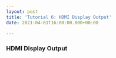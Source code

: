 ```yaml
---
layout: post
title: 'Tutorial 6: HDMI Display Output'
date: 2021-04-01T16:00:00.000+00:00

---
```

### HDMI Display Output